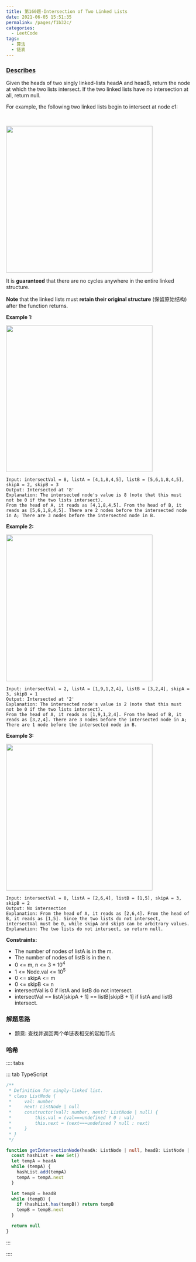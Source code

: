 ```yaml
---
title: 第160题-Intersection of Two Linked Lists
date: 2021-06-05 15:51:35
permalink: /pages/f1b32c/
categories:
  - LeetCode
tags:
  - 算法
  - 链表
---
```


### [Describes](https://leetcode-cn.com/problems/intersection-of-two-linked-lists/)

Given the heads of two singly linked-lists <span class="span-shadow">headA</span> and <span class="span-shadow">headB</span>, return the node at which the two lists intersect. If the two linked lists have no intersection at all, return <span class="span-shadow">null</span>.

For example, the following two linked lists begin to intersect at node <span class="span-shadow">c1</span>:

<img style="margin: 30px 0 0;" width="400" src="https://cdn.jsdelivr.net/gh/zhixiangyao/CDN/images/leetcode/160_statement.png" />

It is **guaranteed** that there are no cycles anywhere in the entire linked structure.

**Note** that the linked lists must **retain their original structure** (保留原始结构) after the function returns.

<!-- more -->

**Example 1:**

<img src="https://cdn.jsdelivr.net/gh/zhixiangyao/CDN/images/leetcode/160_example_1_1.png" width="400" />

```
Input: intersectVal = 8, listA = [4,1,8,4,5], listB = [5,6,1,8,4,5], skipA = 2, skipB = 3
Output: Intersected at '8'
Explanation: The intersected node's value is 8 (note that this must not be 0 if the two lists intersect).
From the head of A, it reads as [4,1,8,4,5]. From the head of B, it reads as [5,6,1,8,4,5]. There are 2 nodes before the intersected node in A; There are 3 nodes before the intersected node in B.
```

**Example 2:**

<img src="https://cdn.jsdelivr.net/gh/zhixiangyao/CDN/images/leetcode/160_example_2.png" width="400" />

```
Input: intersectVal = 2, listA = [1,9,1,2,4], listB = [3,2,4], skipA = 3, skipB = 1
Output: Intersected at '2'
Explanation: The intersected node's value is 2 (note that this must not be 0 if the two lists intersect).
From the head of A, it reads as [1,9,1,2,4]. From the head of B, it reads as [3,2,4]. There are 3 nodes before the intersected node in A; There are 1 node before the intersected node in B.
```

**Example 3:**

<img src="https://cdn.jsdelivr.net/gh/zhixiangyao/CDN/images/leetcode/160_example_3.png" width="400" />

```
Input: intersectVal = 0, listA = [2,6,4], listB = [1,5], skipA = 3, skipB = 2
Output: No intersection
Explanation: From the head of A, it reads as [2,6,4]. From the head of B, it reads as [1,5]. Since the two lists do not intersect, intersectVal must be 0, while skipA and skipB can be arbitrary values.
Explanation: The two lists do not intersect, so return null.
```

**Constraints:**

- The number of nodes of <span class="span-shadow">listA</span> is in the <span class="span-shadow">m</span>.
- The number of nodes of <span class="span-shadow">listB</span> is in the <span class="span-shadow">n</span>.
- <span class="span-shadow">0 <= m, n <= 3 \* 10<sup>4</sup></span>
- <span class="span-shadow">1 <= Node.val <= 10<sup>5</sup></span>
- <span class="span-shadow">0 <= skipA <= m</span>
- <span class="span-shadow">0 <= skipB <= n</span>
- <span class="span-shadow">intersectVal</span> is 0 if <span class="span-shadow">listA</span> and <span class="span-shadow">listB</span> do not intersect.
- <span class="span-shadow">intersectVal == listA[skipA + 1] == listB[skipB + 1]</span> if <span class="span-shadow">listA</span> and <span class="span-shadow">listB</span> intersect.

### 解题思路

- 题意: 查找并返回两个单链表相交的起始节点

### 哈希

:::: tabs

::: tab TypeScript

```TypeScript
/**
 * Definition for singly-linked list.
 * class ListNode {
 *     val: number
 *     next: ListNode | null
 *     constructor(val?: number, next?: ListNode | null) {
 *         this.val = (val===undefined ? 0 : val)
 *         this.next = (next===undefined ? null : next)
 *     }
 * }
 */

function getIntersectionNode(headA: ListNode | null, headB: ListNode | null): ListNode | null {
  const hashList = new Set()
  let tempA = headA
  while (tempA) {
    hashList.add(tempA)
    tempA = tempA.next
  }

  let tempB = headB
  while (tempB) {
    if (hashList.has(tempB)) return tempB
    tempB = tempB.next
  }

  return null
}
```

:::

::::
